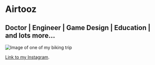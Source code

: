 # Airtooz
## Doctor | Engineer | Game Design | Education | and lots more...

![Image of one of my biking trip](images/IMG_6069.jpg)

[Link to my Instagram](https://www.instagram.com/airtooz/).
